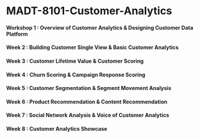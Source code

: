 # MADT-8101-Customer-Analytics

#### Workshop 1 : Overview of Customer Analytics & Designing Customer Data Platform
#### Week 2 : Building Customer Single View & Basic Customer Analytics
#### Week 3 : Customer Lifetime Value & Customer Scoring
#### Week 4 : Churn Scoring & Campaign Response Scoring
#### Week 5 : Customer Segmentation & Segment Movement Analysis
#### Week 6 : Product Recommendation & Content Recommendation
#### Week 7 : Social Network Analysis & Voice of Customer Analytics
#### Week 8 : Customer Analytics Showcase

